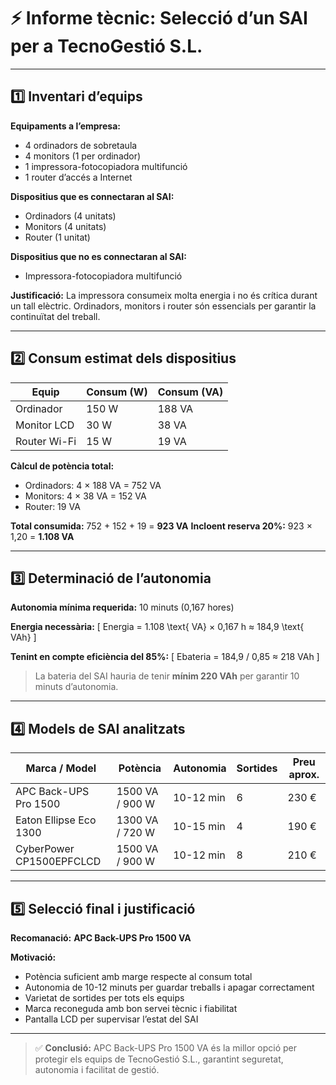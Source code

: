 # ⚡ **Informe tècnic: Selecció d’un SAI per a TecnoGestió S.L.**

---

## 1️⃣ **Inventari d’equips**

**Equipaments a l’empresa:**

* 4 ordinadors de sobretaula
* 4 monitors (1 per ordinador)
* 1 impressora-fotocopiadora multifunció
* 1 router d’accés a Internet

**Dispositius que es connectaran al SAI:**

* Ordinadors (4 unitats)
* Monitors (4 unitats)
* Router (1 unitat)

**Dispositius que no es connectaran al SAI:**

* Impressora-fotocopiadora multifunció

**Justificació:**
La impressora consumeix molta energia i no és crítica durant un tall elèctric. Ordinadors, monitors i router són essencials per garantir la continuïtat del treball.

---

## 2️⃣ **Consum estimat dels dispositius**

| Equip        | Consum (W) | Consum (VA) |
| ------------ | ---------- | ----------- |
| Ordinador    | 150 W      | 188 VA      |
| Monitor LCD  | 30 W       | 38 VA       |
| Router Wi-Fi | 15 W       | 19 VA       |

**Càlcul de potència total:**

* Ordinadors: 4 × 188 VA = 752 VA
* Monitors: 4 × 38 VA = 152 VA
* Router: 19 VA

**Total consumida:** 752 + 152 + 19 = **923 VA**
**Incloent reserva 20%:** 923 × 1,20 = **1.108 VA**

---

## 3️⃣ **Determinació de l’autonomia**

**Autonomia mínima requerida:** 10 minuts (0,167 hores)

**Energia necessària:**
[
Energia = 1.108 \text{ VA} × 0,167 h ≈ 184,9 \text{ VAh}
]

**Tenint en compte eficiència del 85%:**
[
Ebateria = 184,9 / 0,85 ≈ 218 VAh
]

> La bateria del SAI hauria de tenir **mínim 220 VAh** per garantir 10 minuts d’autonomia.

---

## 4️⃣ **Models de SAI analitzats**

| Marca / Model            | Potència        | Autonomia | Sortides | Preu aprox. |
| ------------------------ | --------------- | --------- | -------- | ----------- |
| APC Back-UPS Pro 1500    | 1500 VA / 900 W | 10-12 min | 6        | 230 €       |
| Eaton Ellipse Eco 1300   | 1300 VA / 720 W | 10-15 min | 4        | 190 €       |
| CyberPower CP1500EPFCLCD | 1500 VA / 900 W | 10-12 min | 8        | 210 €       |

---

## 5️⃣ **Selecció final i justificació**

**Recomanació:** **APC Back-UPS Pro 1500 VA**

**Motivació:**

* Potència suficient amb marge respecte al consum total
* Autonomia de 10-12 minuts per guardar treballs i apagar correctament
* Varietat de sortides per tots els equips
* Marca reconeguda amb bon servei tècnic i fiabilitat
* Pantalla LCD per supervisar l’estat del SAI

---

> ✅ **Conclusió:** APC Back-UPS Pro 1500 VA és la millor opció per protegir els equips de TecnoGestió S.L., garantint seguretat, autonomia i facilitat de gestió.
